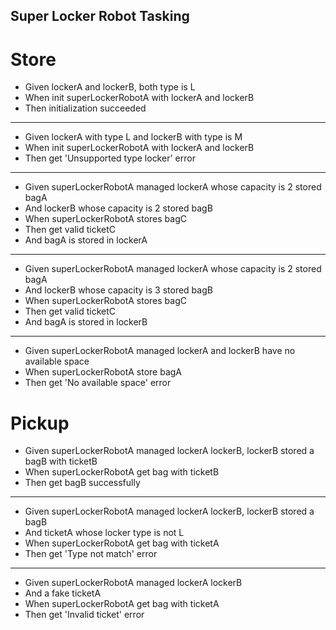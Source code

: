## Super Locker Robot Tasking
 # Store

   * Given lockerA and lockerB, both type is L
   * When init superLockerRobotA with lockerA and lockerB
   * Then initialization succeeded
   --------------    
   * Given lockerA with type L and lockerB with type is M
   * When init superLockerRobotA with lockerA and lockerB
   * Then get 'Unsupported type locker' error
   -------------- 
   * Given superLockerRobotA managed lockerA whose capacity is 2 stored bagA
   * And lockerB whose capacity is 2 stored bagB
   * When superLockerRobotA stores bagC
   * Then get valid ticketC
   * And bagA is stored in lockerA
   --------------  
   * Given superLockerRobotA managed lockerA whose capacity is 2 stored bagA
   * And lockerB whose capacity is 3 stored bagB
   * When superLockerRobotA stores bagC
   * Then get valid ticketC
   * And bagA is stored in lockerB
   --------------  
   * Given superLockerRobotA managed lockerA and lockerB have no available space
   * When superLockerRobotA store bagA
   * Then get 'No available space' error 
   
 # Pickup

   * Given superLockerRobotA managed lockerA lockerB, lockerB stored a bagB with ticketB
   * When superLockerRobotA get bag with ticketB
   * Then get bagB successfully
   -------------- 
   * Given superLockerRobotA managed lockerA lockerB, lockerB stored a bagB 
   * And ticketA whose locker type is not L
   * When superLockerRobotA get bag with ticketA
   * Then get 'Type not match' error    
   --------------  
   * Given superLockerRobotA managed lockerA lockerB 
   * And a fake ticketA
   * When superLockerRobotA get bag with ticketA
   * Then get 'Invalid ticket' error
   
   
